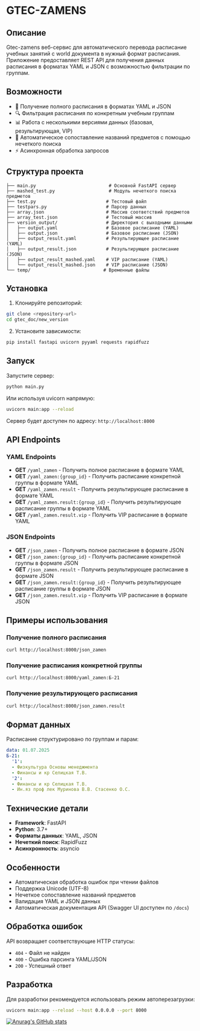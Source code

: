 # GTEC-ZAMENS

## Описание

Gtec-zamens веб-сервис для автоматического перевода расписание учебных занятий с world документа в нужный формат
расписания. Приложение предоставляет REST API для получения данных расписания в форматах YAML и JSON с возможностью фильтрации по группам.

## Возможности

- 📅 Получение полного расписания в форматах YAML и JSON
- 🔍 Фильтрация расписания по конкретным учебным группам
- 📊 Работа с несколькими версиями данных (базовая, результирующая, VIP)
- 🎯 Автоматическое сопоставление названий предметов с помощью нечеткого поиска
- ⚡ Асинхронная обработка запросов

## Структура проекта

```
├── main.py                           # Основной FastAPI сервер
├── mashed_test.py                    # Модуль нечеткого поиска предметов
├── test.py                          # Тестовый файл
├── testpars.py                      # Парсер данных
├── array.json                       # Массив соответствий предметов
├── array_test.json                  # Тестовый массив
├── version_output/                  # Директория с выходными данными
│   ├── output.yaml                  # Базовое расписание (YAML)
│   ├── output.json                  # Базовое расписание (JSON)
│   ├── output_result.yaml           # Результирующее расписание (YAML)
│   ├── output_result.json           # Результирующее расписание (JSON)
│   ├── output_result_mashed.yaml    # VIP расписание (YAML)
│   └── output_result_mashed.json    # VIP расписание (JSON)
└── temp/                           # Временные файлы
```

## Установка

1. Клонируйте репозиторий:
```bash
git clone <repository-url>
cd gtec_doc/new_version
```

2. Установите зависимости:
```bash
pip install fastapi uvicorn pyyaml requests rapidfuzz
```

## Запуск

Запустите сервер:
```bash
python main.py
```

Или используя uvicorn напрямую:
```bash
uvicorn main:app --reload
```

Сервер будет доступен по адресу: `http://localhost:8000`

## API Endpoints

### YAML Endpoints

- **GET** `/yaml_zamen` - Получить полное расписание в формате YAML
- **GET** `/yaml_zamen:{group_id}` - Получить расписание конкретной группы в формате YAML
- **GET** `/yaml_zamen.result` - Получить результирующее расписание в формате YAML
- **GET** `/yaml_zamen.result:{group_id}` - Получить результирующее расписание группы в формате YAML
- **GET** `/yaml_zamen.result.vip` - Получить VIP расписание в формате YAML

### JSON Endpoints

- **GET** `/json_zamen` - Получить полное расписание в формате JSON
- **GET** `/json_zamen:{group_id}` - Получить расписание конкретной группы в формате JSON
- **GET** `/json_zamen.result` - Получить результирующее расписание в формате JSON
- **GET** `/json_zamen.result:{group_id}` - Получить результирующее расписание группы в формате JSON
- **GET** `/json_zamen.result.vip` - Получить VIP расписание в формате JSON

## Примеры использования

### Получение полного расписания
```bash
curl http://localhost:8000/json_zamen
```

### Получение расписания конкретной группы
```bash
curl http://localhost:8000/yaml_zamen:Б-21
```

### Получение результирующего расписания
```bash
curl http://localhost:8000/json_zamen.result
```

## Формат данных

Расписание структурировано по группам и парам:

```yaml
data: 01.07.2025
Б-21:
  '1':
  - Физкультура Основы менеджмента
  - Финансы и кр Селицкая Т.В.
  '2':
  - Финансы и кр Селицкая Т.В.
  - Ин.яз проф лек Муринова В.В. Стасенко О.С.
```

## Технические детали

- **Framework**: FastAPI
- **Python**: 3.7+
- **Форматы данных**: YAML, JSON
- **Нечеткий поиск**: RapidFuzz
- **Асинхронность**: asyncio

## Особенности

- Автоматическая обработка ошибок при чтении файлов
- Поддержка Unicode (UTF-8)
- Нечеткое сопоставление названий предметов
- Валидация YAML и JSON данных
- Автоматическая документация API (Swagger UI доступен по `/docs`)

## Обработка ошибок

API возвращает соответствующие HTTP статусы:
- `404` - Файл не найден
- `400` - Ошибка парсинга YAML/JSON
- `200` - Успешный ответ

## Разработка

Для разработки рекомендуется использовать режим автоперезагрузки:
```bash
uvicorn main:app --reload --host 0.0.0.0 --port 8000
```


[![Anurag's GitHub stats](https://github-readme-stats.vercel.app/api?username=leshay)](https://github.com/anuraghazra/github-readme-stats)
